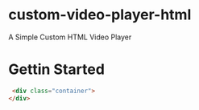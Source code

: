 # custom-video-player-html
A Simple Custom HTML Video Player 

# Gettin Started 
```html
 <div class="container">
</div>
```
